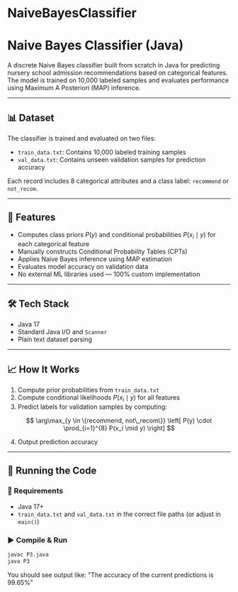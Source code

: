 # NaiveBayesClassifier
# Naive Bayes Classifier (Java)

A discrete Naive Bayes classifier built from scratch in Java for predicting nursery school admission recommendations based on categorical features. The model is trained on 10,000 labeled samples and evaluates performance using Maximum A Posteriori (MAP) inference.

---

## 📊 Dataset

The classifier is trained and evaluated on two files:

- `train_data.txt`: Contains 10,000 labeled training samples
- `val_data.txt`: Contains unseen validation samples for prediction accuracy

Each record includes 8 categorical attributes and a class label: `recommend` or `not_recom`.

---

## 🧠 Features

- Computes class priors $P(y)$ and conditional probabilities $P(x_i \mid y)$ for each categorical feature
- Manually constructs Conditional Probability Tables (CPTs)
- Applies Naive Bayes inference using MAP estimation
- Evaluates model accuracy on validation data
- No external ML libraries used — 100% custom implementation

---

## 🛠️ Tech Stack

- Java 17
- Standard Java I/O and `Scanner`
- Plain text dataset parsing

---

## 📈 How It Works

1. Compute prior probabilities from `train_data.txt`
2. Compute conditional likelihoods $P(x_i \mid y)$ for all features
3. Predict labels for validation samples by computing:

$$
\arg\max_{y \in \{recommend, not\_recom\}} \left[ P(y) \cdot \prod_{i=1}^{8} P(x_i \mid y) \right]
$$

4. Output prediction accuracy

---

## 🚀 Running the Code

### 🧾 Requirements

- Java 17+
- `train_data.txt` and `val_data.txt` in the correct file paths (or adjust in `main()`)

### ▶️ Compile & Run


```bash
javac P3.java
java P3
```
You should see output like:
"The accuracy of the current predictions is 99.65%"




